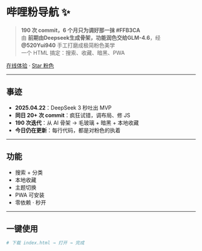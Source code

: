 # 哔哩粉导航 ✨

> **190 次 commit，6 个月只为调好那一抹 #FFB3CA**  
> 由 **前期由Deepseek生成骨架，功能润色交给GLM-4.6**，经 **@520Yui940** 手工打磨成极简粉色美学  
> 一个 HTML 搞定：搜索、收藏、暗黑、PWA

[在线体验](https://520yui940.github.io/bili-nav) · [Star 粉色](https://github.com/520Yui940/bili-nav)

---

## 事迹
- **2025.04.22**：DeepSeek 3 秒吐出 MVP
- **同日 20+ 次 commit**：疯狂试错，调布局、修 JS
- **190 次迭代**：从 AI 骨架 → 毛玻璃 + 暗黑 + 本地收藏
- **今日仍在更新**：每行代码，都是对粉色的执着

---

## 功能
- 搜索 + 分类
- 本地收藏
- 主题切换
- PWA 可安装
- 零依赖 · 秒开

---

## 一键使用
```bash
# 下载 index.html → 打开 → 完成
